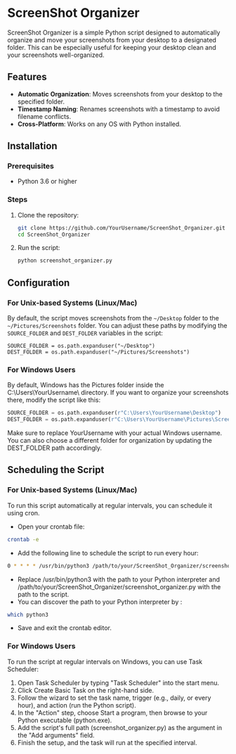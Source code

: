 # ScreenShot Organizer

ScreenShot Organizer is a simple Python script designed to automatically organize and move your screenshots from your desktop to a designated folder. This can be especially useful for keeping your desktop clean and your screenshots well-organized.

## Features

- **Automatic Organization**: Moves screenshots from your desktop to the specified folder.
- **Timestamp Naming**: Renames screenshots with a timestamp to avoid filename conflicts.
- **Cross-Platform**: Works on any OS with Python installed.

## Installation

### Prerequisites

- Python 3.6 or higher

### Steps

1. Clone the repository:

    ```bash
    git clone https://github.com/YourUsername/ScreenShot_Organizer.git
    cd ScreenShot_Organizer
    ```

2. Run the script:

    ```bash
    python screenshot_organizer.py
    ```

## Configuration

### For Unix-based Systems (Linux/Mac)

By default, the script moves screenshots from the `~/Desktop` folder to the `~/Pictures/Screenshots` folder. You can adjust these paths by modifying the `SOURCE_FOLDER` and `DEST_FOLDER` variables in the script:

```
SOURCE_FOLDER = os.path.expanduser("~/Desktop")
DEST_FOLDER = os.path.expanduser("~/Pictures/Screenshots")
```
### For Windows Users
By default, Windows has the Pictures folder inside the C:\Users\YourUsername\ directory. If you want to organize your screenshots there, modify the script like this:

```python
SOURCE_FOLDER = os.path.expanduser(r"C:\Users\YourUsername\Desktop")
DEST_FOLDER = os.path.expanduser(r"C:\Users\YourUsername\Pictures\Screenshots")
```
Make sure to replace YourUsername with your actual Windows username. You can also choose a different folder for organization by updating the DEST_FOLDER path accordingly.
## Scheduling the Script

### For Unix-based Systems (Linux/Mac)

To run this script automatically at regular intervals, you can schedule it using cron.

- Open your crontab file:

```bash
crontab -e
```
- Add the following line to schedule the script to run every hour:

```bash
0 * * * * /usr/bin/python3 /path/to/your/ScreenShot_Organizer/screenshot_organizer.py
```
- Replace /usr/bin/python3 with the path to your Python interpreter and /path/to/your/ScreenShot_Organizer/screenshot_organizer.py with the path to the script.
- You can discover the path to your Python interpreter by :
```bash
which python3
```

- Save and exit the crontab editor.

### For Windows Users
To run the script at regular intervals on Windows, you can use Task Scheduler:

1. Open Task Scheduler by typing "Task Scheduler" into the start menu.
2. Click Create Basic Task on the right-hand side.
3. Follow the wizard to set the task name, trigger (e.g., daily, or every hour), and action (run the Python script).
4. In the "Action" step, choose Start a program, then browse to your Python executable (python.exe).
5. Add the script's full path (screenshot_organizer.py) as the argument in the "Add arguments" field.
6. Finish the setup, and the task will run at the specified interval.
